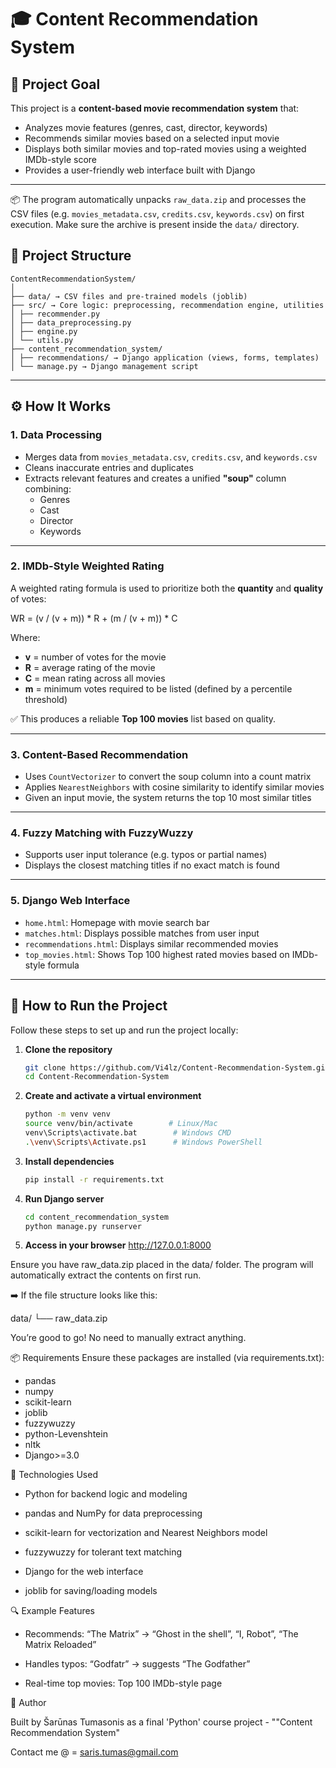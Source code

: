 # 🎓 Content Recommendation System

## 🎯 Project Goal

This project is a **content-based movie recommendation system** that:

- Analyzes movie features (genres, cast, director, keywords)
- Recommends similar movies based on a selected input movie
- Displays both similar movies and top-rated movies using a weighted IMDb-style score
- Provides a user-friendly web interface built with Django

---

📦 The program automatically unpacks `raw_data.zip` and processes the CSV files (e.g. `movies_metadata.csv`, `credits.csv`, `keywords.csv`) on first execution. Make sure the archive is present inside the `data/` directory.


## 🧱 Project Structure
```
ContentRecommendationSystem/
│
├── data/ → CSV files and pre-trained models (joblib)
├── src/ → Core logic: preprocessing, recommendation engine, utilities
│ ├── recommender.py
│ ├── data_preprocessing.py
│ ├── engine.py
│ └── utils.py
├── content_recommendation_system/
│ ├── recommendations/ → Django application (views, forms, templates)
│ └── manage.py → Django management script
```

---

## ⚙️ How It Works

### 1. Data Processing

- Merges data from `movies_metadata.csv`, `credits.csv`, and `keywords.csv`
- Cleans inaccurate entries and duplicates
- Extracts relevant features and creates a unified **"soup"** column combining:
  - Genres
  - Cast
  - Director
  - Keywords

---

### 2. IMDb-Style Weighted Rating

A weighted rating formula is used to prioritize both the **quantity** and **quality** of votes:

WR = (v / (v + m)) * R + (m / (v + m)) * C


Where:
- **v** = number of votes for the movie  
- **R** = average rating of the movie  
- **C** = mean rating across all movies  
- **m** = minimum votes required to be listed (defined by a percentile threshold)

✅ This produces a reliable **Top 100 movies** list based on quality.

---

### 3. Content-Based Recommendation

- Uses `CountVectorizer` to convert the soup column into a count matrix
- Applies `NearestNeighbors` with cosine similarity to identify similar movies
- Given an input movie, the system returns the top 10 most similar titles

---

### 4. Fuzzy Matching with FuzzyWuzzy

- Supports user input tolerance (e.g. typos or partial names)
- Displays the closest matching titles if no exact match is found

---

### 5. Django Web Interface

- `home.html`: Homepage with movie search bar
- `matches.html`: Displays possible matches from user input
- `recommendations.html`: Displays similar recommended movies
- `top_movies.html`: Shows Top 100 highest rated movies based on IMDb-style formula

---

## 🚀 How to Run the Project

Follow these steps to set up and run the project locally:

1. **Clone the repository**
   ```bash
   git clone https://github.com/Vi4lz/Content-Recommendation-System.git
   cd Content-Recommendation-System

2. **Create and activate a virtual environment**
    ```bash
    python -m venv venv
    source venv/bin/activate        # Linux/Mac
    venv\Scripts\activate.bat        # Windows CMD
    .\venv\Scripts\Activate.ps1      # Windows PowerShell      
   
3. **Install dependencies**
    ```bash
    pip install -r requirements.txt

4. **Run Django server**
    ```bash
    cd content_recommendation_system
    python manage.py runserver

5. **Access in your browser**
    http://127.0.0.1:8000    

Ensure you have raw_data.zip placed in the data/ folder. 
The program will automatically extract the contents on first run.

➡️ If the file structure looks like this:

data/
└── raw_data.zip

You’re good to go! No need to manually extract anything.


📦 Requirements
Ensure these packages are installed (via requirements.txt):

* pandas
* numpy
* scikit-learn
* joblib
* fuzzywuzzy
* python-Levenshtein
* nltk
* Django>=3.0


🧠 Technologies Used
*  Python for backend logic and modeling

*  pandas and NumPy for data preprocessing

*  scikit-learn for vectorization and Nearest Neighbors model

*  fuzzywuzzy for tolerant text matching

*  Django for the web interface

*  joblib for saving/loading models


🔍 Example Features
*  Recommends: “The Matrix” → “Ghost in the shell”, “I, Robot”, “The Matrix Reloaded”

*  Handles typos: “Godfatr” → suggests “The Godfather”

*  Real-time top movies: Top 100 IMDb-style page


🤖 Author

Built by Šarūnas Tumasonis as a final 'Python' course project - ""Content Recommendation System"

Contact me @ = saris.tumas@gmail.com